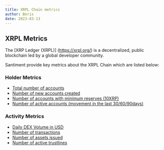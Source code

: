 ```yaml
---
title: XRPL Chain metrics
author: Boris
date: 2023-03-13
---
```


## XRPL Metrics

The [XRP Ledger (XRPL)] (https://xrpl.org/) is a decentralized, public blockchain led by a global developer community.

Santiment provide key metrics about the XRPL Chain which are listed below:

### Holder Metrics
- [Total number of accounts](/metrics/xrpl/total-number-of-accounts)
- [Number of new accounts created](/metrics/network-growth/)
- [Number of accounts with minimum reserves (10XRP)](/metrics/xrpl/number-of-accounts-with-minimum-reserves)
- [Number of active accounts (movement in the last 30/60/90days)](/metrics/xrpl/number-of-active-accounts)

### Activity Metrics
- [Daily DEX Volume in USD](/metrics/xrpl/daily-dex-volume-in-usd)
- [Number of transactions](/metrics/transaction-count)
- [Number of assets issued](/metrics/xrpl/assets-issued)
- [Number of active trustlines](/metrics/xrpl/trustline-count)